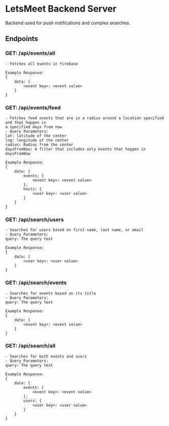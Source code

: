# LetsMeet Backend Server

Backend used for push notifications and complex searches.

## Endpoints

### GET: /api/events/all

    - Fetches all events in firebase
    
    Example Response:
    {
        data: {
            <event key>: <event value>
        }
    }
    
### GET: /api/events/feed

    - Fetches feed events that are in a radius around a location specified and that happen in
    a specified days from now
    - Query Parameters:
    lat: latitude of the center
    lng: longitude of the center
    radius: Radius from the center
    daysFromNow: A filter that includes only events that happen in daysFromNow
    
    Example Response:
    {
        data: {
            events: {
                <event key>: <event value>
            },
            hosts: {
                <user key>: <user value>
            }
        }
    }



### GET: /api/search/users

    - Searches for users based on first name, last name, or email
    - Query Parameters:
    query: The query text
    
    Example Response:
    {
        data: {
            <user key>: <user value>
        }
    }

### GET: /api/search/events

    - Searches for events based on its title
    - Query Parameters:
    query: The query text
    
    Example Response:
    {
        data: {
            <event key>: <event value>
        }
    }

### GET: /api/search/all

    - Searches for both events and users
    - Query Parameters:
    query: The query text
    
    Example Response:
    {
        data: {
            events: {
                <event key>: <event value>
            },
            users: {
                <user key>: <user value>
            }
        }
    }

